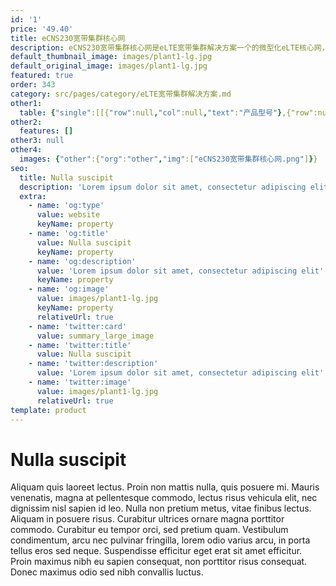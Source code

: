 ```yaml
---
id: '1'
price: '49.40'
title: eCNS230宽带集群核心网
description: eCNS230宽带集群核心网是eLTE宽带集群解决方案一个的微型化eLTE核心网，包含五大核心网设备，设备高度仅2U ，适合19寸机柜安装标准，部署便捷，适合网络规模在50个站以内的中小型企业网络部署。
default_thumbnail_image: images/plant1-lg.jpg
default_original_image: images/plant1-lg.jpg
featured: true
order: 343
category: src/pages/category/eLTE宽带集群解决方案.md
other1: 
  table: {"single":[[{"row":null,"col":null,"text":"产品型号"},{"row":null,"col":null,"text":"eCNS230"}],[{"row":null,"col":null,"text":"机框尺寸（高×宽×深）"},{"row":null,"col":null,"text":"86mm × 442mm × 310mm "}],[{"row":null,"col":null,"text":"额定电压"},{"row":null,"col":null,"text":"-48V DC"}],[{"row":null,"col":null,"text":"主要功能特性\n"},{"row":null,"col":null,"text":"语音集群业务/数据业务/备份功能/后路由功能/PS POOL/O&M/用户和群组管理"}]]}
other2:
  features: []
other3: null
other4:
  images: {"other":{"org":"other","img":["eCNS230宽带集群核心网.png"]}}
seo:
  title: Nulla suscipit
  description: 'Lorem ipsum dolor sit amet, consectetur adipiscing elit'
  extra:
    - name: 'og:type'
      value: website
      keyName: property
    - name: 'og:title'
      value: Nulla suscipit
      keyName: property
    - name: 'og:description'
      value: 'Lorem ipsum dolor sit amet, consectetur adipiscing elit'
      keyName: property
    - name: 'og:image'
      value: images/plant1-lg.jpg
      keyName: property
      relativeUrl: true
    - name: 'twitter:card'
      value: summary_large_image
    - name: 'twitter:title'
      value: Nulla suscipit
    - name: 'twitter:description'
      value: 'Lorem ipsum dolor sit amet, consectetur adipiscing elit'
    - name: 'twitter:image'
      value: images/plant1-lg.jpg
      relativeUrl: true
template: product
---
```


# Nulla suscipit

Aliquam quis laoreet lectus. Proin non mattis nulla, quis posuere mi. Mauris venenatis, magna at pellentesque commodo, lectus risus vehicula elit, nec dignissim nisl sapien id leo. Nulla non pretium metus, vitae finibus lectus. Aliquam in posuere risus. Curabitur ultrices ornare magna porttitor commodo. Curabitur eu tempor orci, sed pretium quam. Vestibulum condimentum, arcu nec pulvinar fringilla, lorem odio varius arcu, in porta tellus eros sed neque. Suspendisse efficitur eget erat sit amet efficitur. Proin maximus nibh eu sapien consequat, non porttitor risus consequat. Donec maximus odio sed nibh convallis luctus.